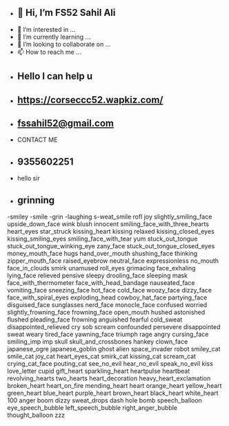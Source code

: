 - ## 👋 Hi, I’m FS52 Sahil Ali
- 👀 I’m interested in ...
- 🌱 I’m currently learning ...
- 💞️ I’m looking to collaborate on ...
- 📫 How to reach me ...

<!---
FS52/FS52 is a ✨ special ✨ repository because its `README.md` (this file) appears on your GitHub profile.
You can click the Preview link to take a look at your changes.
--->
- ## Hello I can help u
- ## https://corseccc52.wapkiz.com/
- ## fssahil52@gmail.com
- CONTACT ME
- ##    9355602251
- hello sir
- ## grinning
 -smiley
-smile
-grin
-laughing
s-weat_smile
rofl
joy
slightly_smiling_face
upside_down_face
wink
blush
innocent
smiling_face_with_three_hearts
heart_eyes
star_struck
kissing_heart
kissing
relaxed
kissing_closed_eyes
kissing_smiling_eyes
smiling_face_with_tear
yum
stuck_out_tongue
stuck_out_tongue_winking_eye
zany_face
stuck_out_tongue_closed_eyes
money_mouth_face
hugs
hand_over_mouth
shushing_face
thinking
zipper_mouth_face
raised_eyebrow
neutral_face
expressionless
no_mouth
face_in_clouds
smirk
unamused
roll_eyes
grimacing
face_exhaling
lying_face
relieved
pensive
sleepy
drooling_face
sleeping
mask
face_with_thermometer
face_with_head_bandage
nauseated_face
vomiting_face
sneezing_face
hot_face
cold_face
woozy_face
dizzy_face
face_with_spiral_eyes
exploding_head
cowboy_hat_face
partying_face
disguised_face
sunglasses
nerd_face
monocle_face
confused
worried
slightly_frowning_face
frowning_face
open_mouth
hushed
astonished
flushed
pleading_face
frowning
anguished
fearful
cold_sweat
disappointed_relieved
cry
sob
scream
confounded
persevere
disappointed
sweat
weary
tired_face
yawning_face
triumph
rage
angry
cursing_face
smiling_imp
imp
skull
skull_and_crossbones
hankey
clown_face
japanese_ogre
japanese_goblin
ghost
alien
space_invader
robot
smiley_cat
smile_cat
joy_cat
heart_eyes_cat
smirk_cat
kissing_cat
scream_cat
crying_cat_face
pouting_cat
see_no_evil
hear_no_evil
speak_no_evil
kiss
love_letter
cupid
gift_heart
sparkling_heart
heartpulse
heartbeat
revolving_hearts
two_hearts
heart_decoration
heavy_heart_exclamation
broken_heart
heart_on_fire
mending_heart
heart
orange_heart
yellow_heart
green_heart
blue_heart
purple_heart
brown_heart
black_heart
white_heart
100
anger
boom
dizzy
sweat_drops
dash
hole
bomb
speech_balloon
eye_speech_bubble
left_speech_bubble
right_anger_bubble
thought_balloon
zzz

